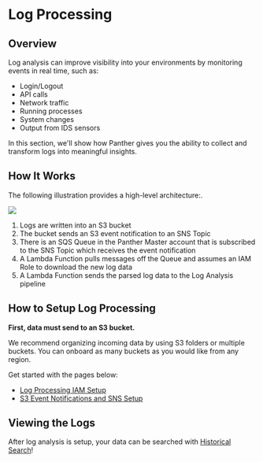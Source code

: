 # Log Processing

## Overview

Log analysis can improve visibility into your environments by monitoring events in real time, such as:

* Login/Logout
* API calls
* Network traffic
* Running processes
* System changes
* Output from IDS sensors

 In this section, we'll show how Panther gives you the ability to collect and transform logs into meaningful insights.

## How It Works

The following illustration provides a high-level architecture:.

![](../../.gitbook/assets/logprocessingingestion-4.jpg)

1. Logs are written into an S3 bucket
2. The bucket sends an S3 event notification to an SNS Topic
3. There is an SQS Queue in the Panther Master account that is subscribed to the SNS Topic which receives the event notification
4. A Lambda Function pulls messages off the Queue and assumes an IAM Role to download the new log data
6. A Lambda Function sends the parsed log data to the Log Analysis pipeline

## How to Setup Log Processing

**First, data must send to an S3 bucket.**

We recommend organizing incoming data by using S3 folders or multiple buckets. You can onboard as many buckets as you would like from any region.

Get started with the pages below:
- [Log Processing IAM Setup](iam-setup.md)
- [S3 Event Notifications and SNS Setup](notifications-setup.md)

## Viewing the Logs

After log analysis is setup, your data can be searched with [Historical Search](../../historical-search/README.md)!
